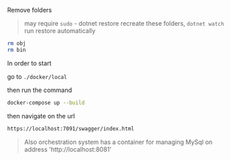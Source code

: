 Remove folders

> may require `sudo` - dotnet restore recreate these folders,
> `dotnet watch` run restore automatically

```bash
rm obj
rm bin
```

In order to start

go to `./docker/local`

then run the command

```bash
docker-compose up --build
```

then navigate on the url

```bash
https://localhost:7091/swagger/index.html
```

> Also orchestration system has a container for managing MySql
> on address 'http://localhost:8081'